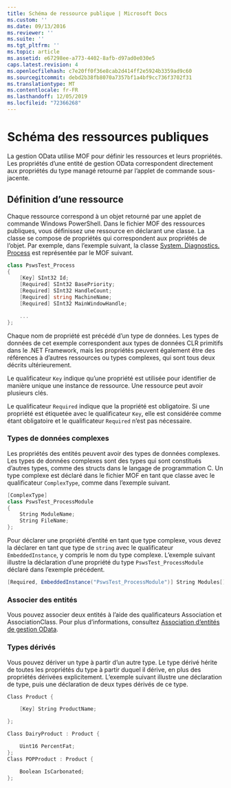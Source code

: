 ```yaml
---
title: Schéma de ressource publique | Microsoft Docs
ms.custom: ''
ms.date: 09/13/2016
ms.reviewer: ''
ms.suite: ''
ms.tgt_pltfrm: ''
ms.topic: article
ms.assetid: e67298ee-a773-4402-8afb-d97ad0e030e5
caps.latest.revision: 4
ms.openlocfilehash: c7e20ff0f36e8cab2d414ff2e5924b3359ad9c60
ms.sourcegitcommit: debd2b38fb8070a7357bf1a4bf9cc736f3702f31
ms.translationtype: MT
ms.contentlocale: fr-FR
ms.lasthandoff: 12/05/2019
ms.locfileid: "72366268"
---
```

# <a name="public-resource-schema"></a>Schéma des ressources publiques

La gestion OData utilise MOF pour définir les ressources et leurs propriétés. Les propriétés d’une entité de gestion OData correspondent directement aux propriétés du type managé retourné par l’applet de commande sous-jacente.

## <a name="defining-a-resource"></a>Définition d’une ressource

Chaque ressource correspond à un objet retourné par une applet de commande Windows PowerShell. Dans le fichier MOF des ressources publiques, vous définissez une ressource en déclarant une classe. La classe se compose de propriétés qui correspondent aux propriétés de l’objet. Par exemple, dans l’exemple suivant, la classe [System. Diagnostics. Process](/dotnet/api/System.Diagnostics.Process) est représentée par le MOF suivant.

```csharp
class PswsTest_Process
{
    [Key] SInt32 Id;
    [Required] SInt32 BasePriority;
    [Required] SInt32 HandleCount;
    [Required] string MachineName;
    [Required] SInt32 MainWindowHandle;

    ...
};
```

Chaque nom de propriété est précédé d’un type de données. Les types de données de cet exemple correspondent aux types de données CLR primitifs dans le .NET Framework, mais les propriétés peuvent également être des références à d’autres ressources ou types complexes, qui sont tous deux décrits ultérieurement.

Le qualificateur `Key` indique qu’une propriété est utilisée pour identifier de manière unique une instance de ressource. Une ressource peut avoir plusieurs clés.

Le qualificateur `Required` indique que la propriété est obligatoire. Si une propriété est étiquetée avec le qualificateur `Key`, elle est considérée comme étant obligatoire et le qualificateur `Required` n’est pas nécessaire.

### <a name="complex-data-types"></a>Types de données complexes

Les propriétés des entités peuvent avoir des types de données complexes. Les types de données complexes sont des types qui sont constitués d’autres types, comme des structs dans le langage de programmation C. Un type complexe est déclaré dans le fichier MOF en tant que classe avec le qualificateur `ComplexType`, comme dans l’exemple suivant.

```csharp
[ComplexType]
class PswsTest_ProcessModule
{
    String ModuleName;
    String FileName;
};
```

Pour déclarer une propriété d’entité en tant que type complexe, vous devez la déclarer en tant que type de `string` avec le qualificateur `EmbeddedInstance`, y compris le nom du type complexe. L’exemple suivant illustre la déclaration d’une propriété du type `PswsTest_ProcessModule` déclaré dans l’exemple précédent.

```csharp
[Required, EmbeddedInstance("PswsTest_ProcessModule")] String Modules[];
```

### <a name="associating-entities"></a>Associer des entités

Vous pouvez associer deux entités à l’aide des qualificateurs Association et AssociationClass. Pour plus d’informations, consultez [Association d’entités de gestion OData](./associating-management-odata-entities.md).

### <a name="derived-types"></a>Types dérivés

Vous pouvez dériver un type à partir d’un autre type. Le type dérivé hérite de toutes les propriétés du type à partir duquel il dérive, en plus des propriétés dérivées explicitement. L’exemple suivant illustre une déclaration de type, puis une déclaration de deux types dérivés de ce type.

```csharp
Class Product {

    [Key] String ProductName;

};

Class DairyProduct : Product {

    Uint16 PercentFat;
};
Class POPProduct : Product {

    Boolean IsCarbonated;
};
```
